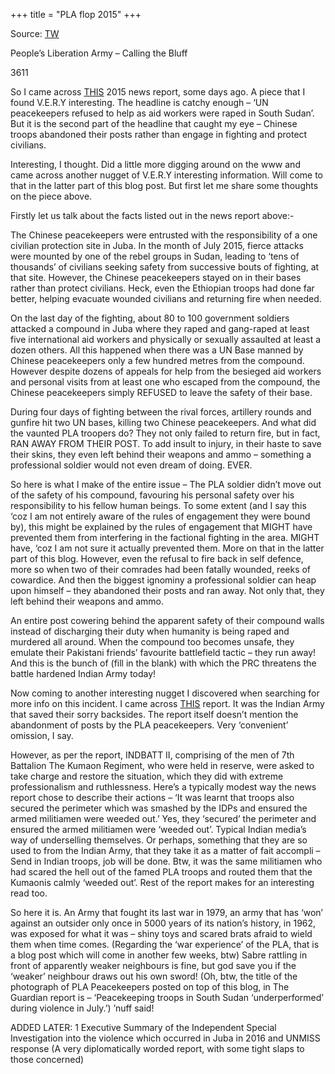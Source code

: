+++
title = "PLA flop 2015"
+++

Source: [TW](https://cestmoizblog.com/2017/08/12/peoples-liberation-army-calling-the-bluff/)


People’s Liberation Army – Calling the Bluff

3611

So I came across [THIS](https://www.theguardian.com/world/2016/oct/06/un-peacekeepers-refused-to-help-south-sudan-rebels-raped-aid-workers-report) 2015 news report, some days ago. A piece that I found V.E.R.Y interesting. The headline is catchy enough – ‘UN peacekeepers refused to help as aid workers were raped in South Sudan’. But it is the second part of the headline that caught my eye – Chinese troops abandoned their posts rather than engage in fighting and protect civilians.

Interesting, I thought. Did a little more digging around on the www and came across another nugget of V.E.R.Y interesting information. Will come to that in the latter part of this blog post. But first let me share some thoughts on the piece above.

Firstly let us talk about the facts listed out in the news report above:-

The Chinese peacekeepers were entrusted with the responsibility of a one civilian protection site in Juba. In the month of July 2015, fierce attacks were mounted by one of the rebel groups in Sudan, leading to ‘tens of thousands’ of civilians seeking safety from successive bouts of fighting, at that site. However, the Chinese peacekeepers stayed on in their bases rather than protect civilians. Heck, even the Ethiopian troops had done far better, helping evacuate wounded civilians and returning fire when needed.

On the last day of the fighting, about 80 to 100 government soldiers attacked a compound in Juba where they raped and gang-raped at least five international aid workers and physically or sexually assaulted at least a dozen others. All this happened when there was a UN Base manned by Chinese peacekeepers only a few hundred metres from the compound. However despite dozens of appeals for help from the besieged aid workers and personal visits from at least one who escaped from the compound, the Chinese peacekeepers simply REFUSED to leave the safety of their base.

During four days of fighting between the rival forces, artillery rounds and gunfire hit two UN bases, killing two Chinese peacekeepers. And what did the vaunted PLA troopers do? They not only failed to return fire, but in fact, RAN AWAY FROM THEIR POST. To add insult to injury, in their haste to save their skins, they even left behind their weapons and ammo – something a professional soldier would not even dream of doing. EVER.

So here is what I make of the entire issue – The PLA soldier didn’t move out of the safety of his compound, favouring his personal safety over his responsibility to his fellow human beings. To some extent (and I say this ‘coz I am not entirely aware of the rules of engagement they were bound by), this might be explained by the rules of engagement that MIGHT have prevented them from interfering in the factional fighting in the area. MIGHT have, ‘coz I am not sure it actually prevented them. More on that in the latter part of this blog. However, even the refusal to fire back in self defence, more so when two of their comrades had been fatally wounded, reeks of cowardice. And then the biggest ignominy a professional soldier can heap upon himself – they abandoned their posts and ran away. Not only that, they left behind their weapons and ammo.

An entire post cowering behind the apparent safety of their compound walls instead of discharging their duty when humanity is being raped and murdered all around. When the compound too becomes unsafe, they emulate their Pakistani friends’ favourite battlefield tactic – they run away! And this is the bunch of (fill in the blank) with which the PRC threatens the battle hardened Indian Army today!

Now coming to another interesting nugget I discovered when searching for more info on this incident. I came across [THIS](http://indiatoday.intoday.in/story/south-sudan-sankat-mochan-united-nations-mission/1/714802.html) report. It was the Indian Army that saved their sorry backsides. The report itself doesn’t mention the abandonment of posts by the PLA peacekeepers. Very ‘convenient’ omission, I say.

However, as per the report, INDBATT II, comprising of the men of 7th Battalion The Kumaon Regiment, who were held in reserve, were asked to take charge and restore the situation, which they did with extreme professionalism and ruthlessness. Here’s a typically modest way the news report chose to describe their actions – ‘It was learnt that troops also secured the perimeter which was smashed by the IDPs and ensured the armed militiamen were weeded out.’ Yes, they ‘secured’ the perimeter and ensured the armed militiamen were ‘weeded out’. Typical Indian media’s way of underselling themselves. Or perhaps, something that they are so used to from the Indian Army, that they take it as a matter of fait accompli – Send in Indian troops, job will be done. Btw, it was the same militiamen who had scared the hell out of the famed PLA troops and routed them that the Kumaonis calmly ‘weeded out’. Rest of the report makes for an interesting read too.

So here it is. An Army that fought its last war in 1979, an army that has ‘won’ against an outsider only once in 5000 years of its nation’s history, in 1962, was exposed for what it was – shiny toys and scared brats afraid to wield them when time comes. (Regarding the ‘war experience’ of the PLA, that is a blog post which will come in another few weeks, btw) Sabre rattling in front of apparently weaker neighbours is fine, but god save you if the ‘weaker’ neighbour draws out his own sword! (Oh, btw, the title of the photograph of PLA Peacekeepers posted on top of this blog, in The Guardian report is – ‘Peacekeeping troops in South Sudan ‘underperformed’ during violence in July.’) ’nuff said!

ADDED LATER: 1 Executive Summary of the Independent Special Investigation into the violence which occurred in Juba in 2016 and UNMISS response (A very diplomatically worded report, with some tight slaps to those concerned)
